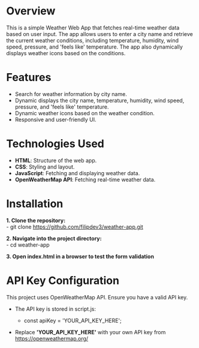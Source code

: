 # Overview
This is a simple Weather Web App that fetches real-time weather data based on user input. The app allows users to enter a city name and retrieve the current weather conditions, including temperature, humidity, wind speed, pressure, and 'feels like' temperature. The app also dynamically displays weather icons based on the conditions.


# Features

- Search for weather information by city name.
- Dynamic displays the city name, temperature, humidity, wind speed, pressure, and 'feels like' temperature.
- Dynamic weather icons based on the weather condition.
- Responsive and user-friendly UI.

# Technologies Used

- **HTML**: Structure of the web app.
- **CSS**: Styling and layout.
- **JavaScript**: Fetching and displaying weather data.
- **OpenWeatherMap API**: Fetching real-time weather data.


# Installation 

**1. Clone the repository:** <br/>
    - git clone https://github.com/filipdev3/weather-app.git

**2. Navigate into the project directory:** <br/>
    - cd weather-app

**3. Open index.html in a browser to test the form validation**


# API Key Configuration

This project uses OpenWeatherMap API. Ensure you have a valid API key.

- The API key is stored in script.js:
    - const apiKey = 'YOUR_API_KEY_HERE';
    
- Replace **'YOUR_API_KEY_HERE'** with your own API key from https://openweathermap.org/
